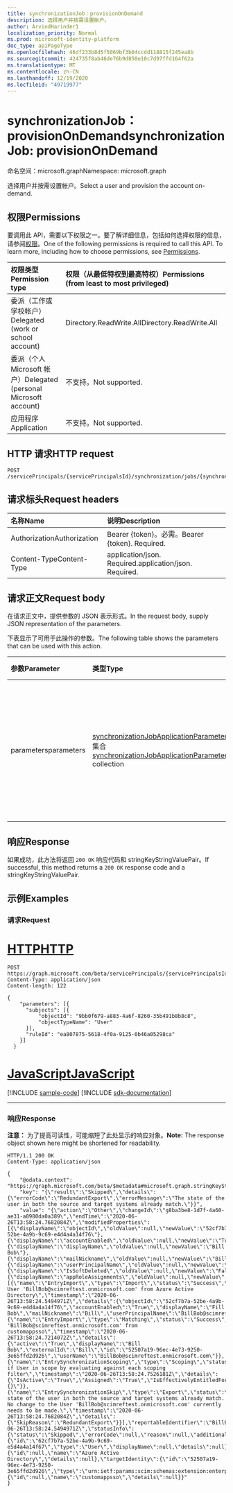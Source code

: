 ```yaml
---
title: synchronizationJob：provisionOnDemand
description: 选择用户并按需设置帐户。
author: ArvindHarinder1
localization_priority: Normal
ms.prod: microsoft-identity-platform
doc_type: apiPageType
ms.openlocfilehash: 46df233b8d5f5069bf3b04ccdd118815f245ea8b
ms.sourcegitcommit: 424735f8ab46de76b9d850e10c7d97ffd164f62a
ms.translationtype: MT
ms.contentlocale: zh-CN
ms.lasthandoff: 12/19/2020
ms.locfileid: "49719977"
---
```

# <a name="synchronizationjob-provisionondemand"></a><span data-ttu-id="aefc9-103">synchronizationJob：provisionOnDemand</span><span class="sxs-lookup"><span data-stu-id="aefc9-103">synchronizationJob: provisionOnDemand</span></span>

<span data-ttu-id="aefc9-104">命名空间：microsoft.graph</span><span class="sxs-lookup"><span data-stu-id="aefc9-104">Namespace: microsoft.graph</span></span>

<span data-ttu-id="aefc9-105">选择用户并按需设置帐户。</span><span class="sxs-lookup"><span data-stu-id="aefc9-105">Select a user and provision the account on-demand.</span></span>

## <a name="permissions"></a><span data-ttu-id="aefc9-106">权限</span><span class="sxs-lookup"><span data-stu-id="aefc9-106">Permissions</span></span>
<span data-ttu-id="aefc9-p101">要调用此 API，需要以下权限之一。要了解详细信息，包括如何选择权限的信息，请参阅[权限](/graph/permissions-reference)。</span><span class="sxs-lookup"><span data-stu-id="aefc9-p101">One of the following permissions is required to call this API. To learn more, including how to choose permissions, see [Permissions](/graph/permissions-reference).</span></span>

|<span data-ttu-id="aefc9-109">权限类型</span><span class="sxs-lookup"><span data-stu-id="aefc9-109">Permission type</span></span>                        | <span data-ttu-id="aefc9-110">权限（从最低特权到最高特权）</span><span class="sxs-lookup"><span data-stu-id="aefc9-110">Permissions (from least to most privileged)</span></span>              |
|:--------------------------------------|:---------------------------------------------------------|
|<span data-ttu-id="aefc9-111">委派（工作或学校帐户）</span><span class="sxs-lookup"><span data-stu-id="aefc9-111">Delegated (work or school account)</span></span>     |<span data-ttu-id="aefc9-112">Directory.ReadWrite.All</span><span class="sxs-lookup"><span data-stu-id="aefc9-112">Directory.ReadWrite.All</span></span>  |
|<span data-ttu-id="aefc9-113">委派（个人 Microsoft 帐户）</span><span class="sxs-lookup"><span data-stu-id="aefc9-113">Delegated (personal Microsoft account)</span></span> |<span data-ttu-id="aefc9-114">不支持。</span><span class="sxs-lookup"><span data-stu-id="aefc9-114">Not supported.</span></span> |
|<span data-ttu-id="aefc9-115">应用程序</span><span class="sxs-lookup"><span data-stu-id="aefc9-115">Application</span></span>                            |<span data-ttu-id="aefc9-116">不支持。</span><span class="sxs-lookup"><span data-stu-id="aefc9-116">Not supported.</span></span> |

## <a name="http-request"></a><span data-ttu-id="aefc9-117">HTTP 请求</span><span class="sxs-lookup"><span data-stu-id="aefc9-117">HTTP request</span></span>

<!-- {
  "blockType": "ignored"
}
-->
``` http
POST /servicePrincipals/{servicePrincipalsId}/synchronization/jobs/{synchronizationJobId}/provisionOnDemand
```

## <a name="request-headers"></a><span data-ttu-id="aefc9-118">请求标头</span><span class="sxs-lookup"><span data-stu-id="aefc9-118">Request headers</span></span>
|<span data-ttu-id="aefc9-119">名称</span><span class="sxs-lookup"><span data-stu-id="aefc9-119">Name</span></span>|<span data-ttu-id="aefc9-120">说明</span><span class="sxs-lookup"><span data-stu-id="aefc9-120">Description</span></span>|
|:---|:---|
|<span data-ttu-id="aefc9-121">Authorization</span><span class="sxs-lookup"><span data-stu-id="aefc9-121">Authorization</span></span>|<span data-ttu-id="aefc9-p102">Bearer {token}。必需。</span><span class="sxs-lookup"><span data-stu-id="aefc9-p102">Bearer {token}. Required.</span></span>|
|<span data-ttu-id="aefc9-124">Content-Type</span><span class="sxs-lookup"><span data-stu-id="aefc9-124">Content-Type</span></span>|<span data-ttu-id="aefc9-p103">application/json. Required.</span><span class="sxs-lookup"><span data-stu-id="aefc9-p103">application/json. Required.</span></span>|

## <a name="request-body"></a><span data-ttu-id="aefc9-127">请求正文</span><span class="sxs-lookup"><span data-stu-id="aefc9-127">Request body</span></span>
<span data-ttu-id="aefc9-128">在请求正文中，提供参数的 JSON 表示形式。</span><span class="sxs-lookup"><span data-stu-id="aefc9-128">In the request body, supply JSON representation of the parameters.</span></span>

<span data-ttu-id="aefc9-129">下表显示了可用于此操作的参数。</span><span class="sxs-lookup"><span data-stu-id="aefc9-129">The following table shows the parameters that can be used with this action.</span></span>

|<span data-ttu-id="aefc9-130">参数</span><span class="sxs-lookup"><span data-stu-id="aefc9-130">Parameter</span></span>|<span data-ttu-id="aefc9-131">类型</span><span class="sxs-lookup"><span data-stu-id="aefc9-131">Type</span></span>|<span data-ttu-id="aefc9-132">说明</span><span class="sxs-lookup"><span data-stu-id="aefc9-132">Description</span></span>|
|:---|:---|:---|
|<span data-ttu-id="aefc9-133">parameters</span><span class="sxs-lookup"><span data-stu-id="aefc9-133">parameters</span></span>|<span data-ttu-id="aefc9-134">[synchronizationJobApplicationParameters](../resources/synchronization-synchronizationjobapplicationparameters.md) 集合</span><span class="sxs-lookup"><span data-stu-id="aefc9-134">[synchronizationJobApplicationParameters](../resources/synchronization-synchronizationjobapplicationparameters.md) collection</span></span>|<span data-ttu-id="aefc9-135">表示将设置的对象和执行同步规则。</span><span class="sxs-lookup"><span data-stu-id="aefc9-135">Represents the objects that will be provisioned and the synchronization rules executed.</span></span> <span data-ttu-id="aefc9-136">资源主要用于按需预配。</span><span class="sxs-lookup"><span data-stu-id="aefc9-136">The resource is primarily used for on-demand provisioning.</span></span> |



## <a name="response"></a><span data-ttu-id="aefc9-137">响应</span><span class="sxs-lookup"><span data-stu-id="aefc9-137">Response</span></span>

<span data-ttu-id="aefc9-138">如果成功，此方法将返回 `200 OK` 响应代码和 stringKeyStringValuePair。</span><span class="sxs-lookup"><span data-stu-id="aefc9-138">If successful, this method returns a `200 OK` response code and a stringKeyStringValuePair.</span></span>

## <a name="examples"></a><span data-ttu-id="aefc9-139">示例</span><span class="sxs-lookup"><span data-stu-id="aefc9-139">Examples</span></span>

### <a name="request"></a><span data-ttu-id="aefc9-140">请求</span><span class="sxs-lookup"><span data-stu-id="aefc9-140">Request</span></span>

# <a name="http"></a>[<span data-ttu-id="aefc9-141">HTTP</span><span class="sxs-lookup"><span data-stu-id="aefc9-141">HTTP</span></span>](#tab/http)
<!-- {
  "blockType": "request",
  "name": "synchronizationjob_provisionondemand"
}
-->
``` http
POST https://graph.microsoft.com/beta/servicePrincipals/{servicePrincipalsId}/synchronization/jobs/{synchronizationJobId}/provisionOnDemand
Content-Type: application/json
Content-length: 122

{
    "parameters": [{
      "subjects": [{
          "objectId": "9bb0f679-a883-4a6f-8260-35b491b8b8c8",
          "objectTypeName": "User"
      }],
      "ruleId": "ea807875-5618-4f0a-9125-0b46a05298ca"
    }]
  }
```
# <a name="javascript"></a>[<span data-ttu-id="aefc9-142">JavaScript</span><span class="sxs-lookup"><span data-stu-id="aefc9-142">JavaScript</span></span>](#tab/javascript)
[!INCLUDE [sample-code](../includes/snippets/javascript/synchronizationjob-provisionondemand-javascript-snippets.md)]
[!INCLUDE [sdk-documentation](../includes/snippets/snippets-sdk-documentation-link.md)]

---



### <a name="response"></a><span data-ttu-id="aefc9-143">响应</span><span class="sxs-lookup"><span data-stu-id="aefc9-143">Response</span></span>
<span data-ttu-id="aefc9-144">**注意：** 为了提高可读性，可能缩短了此处显示的响应对象。</span><span class="sxs-lookup"><span data-stu-id="aefc9-144">**Note:** The response object shown here might be shortened for readability.</span></span>
<!-- {
  "blockType": "response",
  "truncated": true,
  "@odata.type": "microsoft.graph.synchronizationSecretKeyStringValuePair"
}
-->
```
HTTP/1.1 200 OK
Content-Type: application/json

{
    "@odata.context": "https://graph.microsoft.com/beta/$metadata#microsoft.graph.stringKeyStringValuePair",
    "key": "{\"result\":\"Skipped\",\"details\":{\"errorCode\":\"RedundantExport\",\"errorMessage\":\"The state of the user in both the source and target systems already match.\"}}",
    "value": "{\"action\":\"Other\",\"changeId\":\"g8ba3be8-1d7f-4a60-ae31-a8980da0a389\",\"endTime\":\"2020-06-26T13:58:24.7682084Z\",\"modifiedProperties\":[{\"displayName\":\"objectId\",\"oldValue\":null,\"newValue\":\"52cf7b7a-52be-4a9b-9c69-e4d4a4a14f76\"},{\"displayName\":\"accountEnabled\",\"oldValue\":null,\"newValue\":\"True\"},{\"displayName\":\"displayName\",\"oldValue\":null,\"newValue\":\"Bill Bob\"},{\"displayName\":\"mailNickname\",\"oldValue\":null,\"newValue\":\"Bill\"},{\"displayName\":\"userPrincipalName\",\"oldValue\":null,\"newValue\":\"BillBob@scimreftest.onmicrosoft.com\"},{\"displayName\":\"IsSoftDeleted\",\"oldValue\":null,\"newValue\":\"False\"},{\"displayName\":\"appRoleAssignments\",\"oldValue\":null,\"newValue\":\"User\"}],\"provisioningSteps\":[{\"name\":\"EntryImport\",\"type\":\"Import\",\"status\":\"Success\",\"description\":\"Retrieved User 'BillBob@scimreftest.onmicrosoft.com' from Azure Active Directory\",\"timestamp\":\"2020-06-26T13:58:24.5494971Z\",\"details\":{\"objectId\":\"52cf7b7a-52be-4a9b-9c69-e4d4a4a14f76\",\"accountEnabled\":\"True\",\"displayName\":\"Fill Bob\",\"mailNickname\":\"Bill\",\"userPrincipalName\":\"BillBob@scimreftest.onmicrosoft.com\",\"IsSoftDeleted\":\"False\",\"appRoleAssignments\":\"User\"}},{\"name\":\"EntryImport\",\"type\":\"Matching\",\"status\":\"Success\",\"description\":\"Retrieved  'BillBob@scimreftest.onmicrosoft.com' from customappsso\",\"timestamp\":\"2020-06-26T13:58:24.7214072Z\",\"details\":{\"active\":\"True\",\"displayName\":\"Bill Bob\",\"externalId\":\"Bill\",\"id\":\"52507a19-96ec-4e73-9250-3e65ffd2d926\",\"userName\":\"BillBob@scimreftest.onmicrosoft.com\"}},{\"name\":\"EntrySynchronizationScoping\",\"type\":\"Scoping\",\"status\":\"Success\",\"description\":\"Determine if User in scope by evaluating against each scoping filter\",\"timestamp\":\"2020-06-26T13:58:24.7526181Z\",\"details\":{\"IsActive\":\"True\",\"Assigned\":\"True\",\"IsEffectivelyEntitledForProvisioning\":\"True\",\"IsInProvisioningScopeDisplayName\":\"True\",\"ScopeEvaluationResult\":\"{}\"}},{\"name\":\"EntrySynchronizationSkip\",\"type\":\"Export\",\"status\":\"Skipped\",\"description\":\"The state of the user in both the source and target systems already match. No change to the User 'BillBob@scimreftest.onmicrosoft.com' currently needs to be made.\",\"timestamp\":\"2020-06-26T13:58:24.7682084Z\",\"details\":{\"SkipReason\":\"RedundantExport\"}}],\"reportableIdentifier\":\"BillBob@scimreftest.onmicrosoft.com\",\"startTime\":\"2020-06-26T13:58:24.5494971Z\",\"statusInfo\":{\"status\":\"Skipped\",\"errorCode\":null,\"reason\":null,\"additionalDetails\":null,\"errorCategory\":null,\"recommendedAction\":null},\"sourceIdentity\":{\"id\":\"62cf7b7a-52be-4a9b-9c69-e5d4a4a14f67\",\"type\":\"User\",\"displayName\":null,\"details\":null},\"sourceSystem\":{\"id\":null,\"name\":\"Azure Active Directory\",\"details\":null},\"targetIdentity\":{\"id\":\"52507a19-96ec-4e73-9250-3e65ffd2d926\",\"type\":\"urn:ietf:params:scim:schemas:extension:enterprise:2.0:User\",\"displayName\":null,\"details\":null},\"targetSystem\":{\"id\":null,\"name\":\"customappsso\",\"details\":null}}"
}
```
